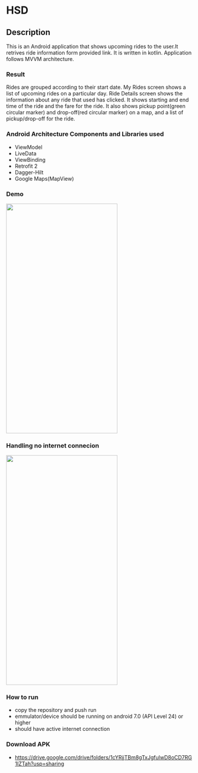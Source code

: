 # HSD

## Description

This is an Android application that shows upcoming rides to the user.It retrives ride information form provided link. It is written in kotlin.
Application follows MVVM architecture.

### Result
Rides are grouped according to their start date. My Rides screen shows a list of upcoming rides on a particular day.
Ride Details screen shows the information about any ride that used has clicked. It shows starting and end time of the ride and the fare for the ride.
It also shows pickup point(green circular marker) and drop-off(red circular marker) on a map, and a list of pickup/drop-off for the ride.
 
 ### Android Architecture Components and Libraries used
 - ViewModel
 - LiveData
 - ViewBinding
 - Retrofit 2
 - Dagger-Hilt
 - Google Maps(MapView)
 
 ### Demo 
 
 <img src="https://user-images.githubusercontent.com/55966083/130672900-a72e534a-b740-478d-b8dc-a88927b26eba.gif" width="300" height="620">
 
 
 
 ### Handling no internet connecion
 
 <img src="https://user-images.githubusercontent.com/55966083/130672962-e1a60d0c-cb67-44cf-8ce6-6b6e652c648b.gif" width="300" height="620">
 
 
 ### How to run
 - copy the repository and push run
 - emmulator/device should be running on android 7.0 (API Level 24) or higher
 - should have active internet connection
 
 ### Download APK
 - https://drive.google.com/drive/folders/1cYRjjTBm8gTxJgfulwD8oCD7RG1IZTah?usp=sharing
